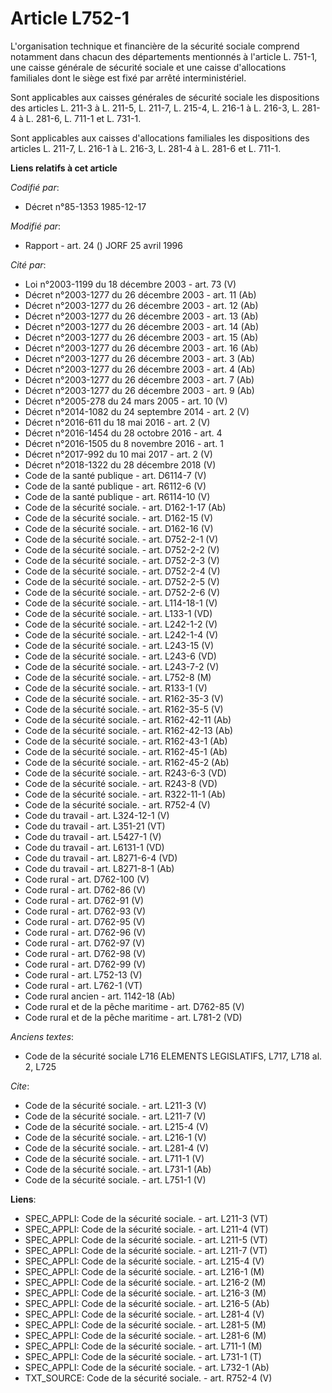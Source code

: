 # Article L752-1

L'organisation technique et financière de la sécurité sociale comprend notamment dans chacun des départements mentionnés à
l'article L. 751-1, une caisse générale de sécurité sociale et une caisse d'allocations familiales dont le siège est fixé par
arrêté interministériel. 

Sont applicables aux caisses générales de sécurité sociale les dispositions des articles L. 211-3 à L. 211-5, L. 211-7, L.
215-4, 
L. 216-1 à L. 216-3, 
L. 281-4 à L. 281-6, L. 711-1 et L. 731-1. 

Sont applicables aux caisses d'allocations familiales les dispositions des articles L. 211-7, L. 216-1 à L. 216-3, L. 281-4 à
L. 281-6 et L. 711-1.

**Liens relatifs à cet article**

_Codifié par_:

  - Décret n°85-1353 1985-12-17

_Modifié par_:

  - Rapport - art. 24 () JORF 25 avril 1996

_Cité par_:

  - Loi n°2003-1199 du 18 décembre 2003 - art. 73 (V)
  - Décret n°2003-1277 du 26 décembre 2003 - art. 11 (Ab)
  - Décret n°2003-1277 du 26 décembre 2003 - art. 12 (Ab)
  - Décret n°2003-1277 du 26 décembre 2003 - art. 13 (Ab)
  - Décret n°2003-1277 du 26 décembre 2003 - art. 14 (Ab)
  - Décret n°2003-1277 du 26 décembre 2003 - art. 15 (Ab)
  - Décret n°2003-1277 du 26 décembre 2003 - art. 16 (Ab)
  - Décret n°2003-1277 du 26 décembre 2003 - art. 3 (Ab)
  - Décret n°2003-1277 du 26 décembre 2003 - art. 4 (Ab)
  - Décret n°2003-1277 du 26 décembre 2003 - art. 7 (Ab)
  - Décret n°2003-1277 du 26 décembre 2003 - art. 9 (Ab)
  - Décret n°2005-278 du 24 mars 2005 - art. 10 (V)
  - Décret n°2014-1082 du 24 septembre 2014 - art. 2 (V)
  - Décret n°2016-611 du 18 mai 2016 - art. 2 (V)
  - Décret n°2016-1454 du 28 octobre 2016 - art. 4
  - Décret n°2016-1505 du 8 novembre 2016 - art. 1
  - Décret n°2017-992 du 10 mai 2017 - art. 2 (V)
  - Décret n°2018-1322 du 28 décembre 2018 (V)
  - Code de la santé publique - art. D6114-7 (V)
  - Code de la santé publique - art. R6112-6 (V)
  - Code de la santé publique - art. R6114-10 (V)
  - Code de la sécurité sociale. - art. D162-1-17 (Ab)
  - Code de la sécurité sociale. - art. D162-15 (V)
  - Code de la sécurité sociale. - art. D162-16 (V)
  - Code de la sécurité sociale. - art. D752-2-1 (V)
  - Code de la sécurité sociale. - art. D752-2-2 (V)
  - Code de la sécurité sociale. - art. D752-2-3 (V)
  - Code de la sécurité sociale. - art. D752-2-4 (V)
  - Code de la sécurité sociale. - art. D752-2-5 (V)
  - Code de la sécurité sociale. - art. D752-2-6 (V)
  - Code de la sécurité sociale. - art. L114-18-1 (V)
  - Code de la sécurité sociale. - art. L133-1 (VD)
  - Code de la sécurité sociale. - art. L242-1-2 (V)
  - Code de la sécurité sociale. - art. L242-1-4 (V)
  - Code de la sécurité sociale. - art. L243-15 (V)
  - Code de la sécurité sociale. - art. L243-6 (VD)
  - Code de la sécurité sociale. - art. L243-7-2 (V)
  - Code de la sécurité sociale. - art. L752-8 (M)
  - Code de la sécurité sociale. - art. R133-1 (V)
  - Code de la sécurité sociale. - art. R162-35-3 (V)
  - Code de la sécurité sociale. - art. R162-35-5 (V)
  - Code de la sécurité sociale. - art. R162-42-11 (Ab)
  - Code de la sécurité sociale. - art. R162-42-13 (Ab)
  - Code de la sécurité sociale. - art. R162-43-1 (Ab)
  - Code de la sécurité sociale. - art. R162-45-1 (Ab)
  - Code de la sécurité sociale. - art. R162-45-2 (Ab)
  - Code de la sécurité sociale. - art. R243-6-3 (VD)
  - Code de la sécurité sociale. - art. R243-8 (VD)
  - Code de la sécurité sociale. - art. R322-11-1 (Ab)
  - Code de la sécurité sociale. - art. R752-4 (V)
  - Code du travail - art. L324-12-1 (V)
  - Code du travail - art. L351-21 (VT)
  - Code du travail - art. L5427-1 (V)
  - Code du travail - art. L6131-1 (VD)
  - Code du travail - art. L8271-6-4 (VD)
  - Code du travail - art. L8271-8-1 (Ab)
  - Code rural - art. D762-100 (V)
  - Code rural - art. D762-86 (V)
  - Code rural - art. D762-91 (V)
  - Code rural - art. D762-93 (V)
  - Code rural - art. D762-95 (V)
  - Code rural - art. D762-96 (V)
  - Code rural - art. D762-97 (V)
  - Code rural - art. D762-98 (V)
  - Code rural - art. D762-99 (V)
  - Code rural - art. L752-13 (V)
  - Code rural - art. L762-1 (VT)
  - Code rural ancien - art. 1142-18 (Ab)
  - Code rural et de la pêche maritime - art. D762-85 (V)
  - Code rural et de la pêche maritime - art. L781-2 (VD)

_Anciens textes_:

  - Code de la sécurité sociale L716 ELEMENTS LEGISLATIFS, L717, L718 al. 2, L725

_Cite_:

  - Code de la sécurité sociale. - art. L211-3 (V)
  - Code de la sécurité sociale. - art. L211-7 (V)
  - Code de la sécurité sociale. - art. L215-4 (V)
  - Code de la sécurité sociale. - art. L216-1 (V)
  - Code de la sécurité sociale. - art. L281-4 (V)
  - Code de la sécurité sociale. - art. L711-1 (V)
  - Code de la sécurité sociale. - art. L731-1 (Ab)
  - Code de la sécurité sociale. - art. L751-1 (V)

**Liens**:

  - SPEC_APPLI: Code de la sécurité sociale. - art. L211-3 (VT)
  - SPEC_APPLI: Code de la sécurité sociale. - art. L211-4 (VT)
  - SPEC_APPLI: Code de la sécurité sociale. - art. L211-5 (VT)
  - SPEC_APPLI: Code de la sécurité sociale. - art. L211-7 (VT)
  - SPEC_APPLI: Code de la sécurité sociale. - art. L215-4 (V)
  - SPEC_APPLI: Code de la sécurité sociale. - art. L216-1 (M)
  - SPEC_APPLI: Code de la sécurité sociale. - art. L216-2 (M)
  - SPEC_APPLI: Code de la sécurité sociale. - art. L216-3 (M)
  - SPEC_APPLI: Code de la sécurité sociale. - art. L216-5 (Ab)
  - SPEC_APPLI: Code de la sécurité sociale. - art. L281-4 (V)
  - SPEC_APPLI: Code de la sécurité sociale. - art. L281-5 (M)
  - SPEC_APPLI: Code de la sécurité sociale. - art. L281-6 (M)
  - SPEC_APPLI: Code de la sécurité sociale. - art. L711-1 (M)
  - SPEC_APPLI: Code de la sécurité sociale. - art. L731-1 (T)
  - SPEC_APPLI: Code de la sécurité sociale. - art. L732-1 (Ab)
  - TXT_SOURCE: Code de la sécurité sociale. - art. R752-4 (V)

